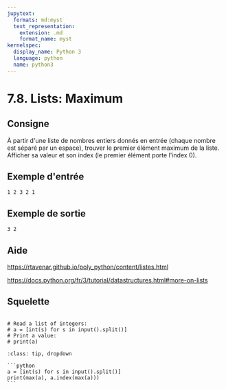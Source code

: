 ```yaml
---
jupytext:
  formats: md:myst
  text_representation:
    extension: .md
    format_name: myst
kernelspec:
  display_name: Python 3
  language: python
  name: python3
---
```


# 7.8. Lists: Maximum

## Consigne

À partir d'une liste de nombres entiers donnés en entrée (chaque nombre est séparé par un espace), trouver le premier élément maximum de la liste. Afficher sa valeur et son index (le premier élément porte l'index 0).

## Exemple d'entrée

```
1 2 3 2 1
```

## Exemple de sortie

```
3 2
```

## Aide

https://rtavenar.github.io/poly_python/content/listes.html

https://docs.python.org/fr/3/tutorial/datastructures.html#more-on-lists

## Squelette

```{code-cell} ipython3

# Read a list of integers:
# a = [int(s) for s in input().split()]
# Print a value:
# print(a)

```

````{admonition} Cliquez ici pour voir la solution
:class: tip, dropdown

```python
a = [int(s) for s in input().split()]
print(max(a), a.index(max(a)))
```
````
